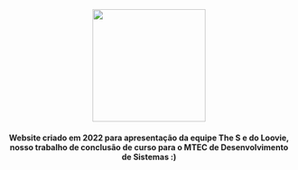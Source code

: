 <div align="center">
  <img src="https://limiyama.github.io/loovie_the-s/img/playtcc.png" width="200px">
  <br>
  <h4> Website criado em 2022 para apresentação da equipe The S e do Loovie, nosso trabalho de conclusão de curso para o MTEC de Desenvolvimento de Sistemas :) </h4>
</div>

